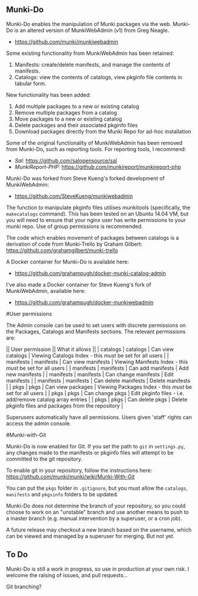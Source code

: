 Munki-Do
--------------

Munki-Do enables the manipulation of Munki packages via the web. Munki-Do is 
an altered version of MunkiWebAdmin (v1) from Greg Neagle.  

* https://github.com/munki/munkiwebadmin

Some existing functionality from MunkiWebAdmin has been retained:

1. Manifests: create/delete manifests, and manage the contents of manifests.
2. Catalogs: view the contents of catalogs, view pkginfo file contents in tabular form. 

New functionality has been added:

1. Add multiple packages to a new or existing catalog
2. Remove multiple packages from a catalog
3. Move packages to a new or existing catalog
4. Delete packages and their associated pkginfo files
5. Download packages directly from the Munki Repo for ad-hoc installation

Some of the original functionality of MunkiWebAdmin has been removed from Munki-Do,
such as reporting tools. For reporting tools, I recommend: 

* *Sal:* https://github.com/salopensource/sal
* *MunkiReport-PHP:* https://github.com/munkireport/munkireport-php

Munki-Do was forked from Steve Kueng's forked development of MunkiWebAdmin: 

* https://github.com/SteveKueng/munkiwebadmin

The function to manipulate pkginfo files utilises munkitools (specifically, the 
`makecatalogs` command). This has been tested on an Ubuntu 14.04 VM, but you will 
need to ensure that your nginx user has write permissions to your munki repo. Use of group 
permissions is recommended. 

The code which enables movement of packages between catalogs is a derivation of code 
from Munki-Trello by Graham Gilbert: https://github.com/grahamgilbert/munki-trello

A Docker container for Munki-Do is available here: 

* https://github.com/grahampugh/docker-munki-catalog-admin

I've also made a Docker container for Steve Kueng's fork of MunkiWebAdmin, available here:

* https://github.com/grahampugh/docker-munkiwebadmin

#User permissions

The Admin console can be used to set users with discrete permissions on the Packages,
Catalogs and Manifests sections. The relevant permissions are:

|| User permission || What it allows ||
| catalogs \| catalogs \| Can view catalogs | Viewing Catalogs Index - this *must* be set for all users |
| manifests \| manifests \| Can view manifests | Viewing Manifests Index - this *must* be set for all users |
| manifests \| manifests \| Can add manifests | Add new manifests |
| manifests \| manifests \| Can change manifests | Edit manifests |
| manifests \| manifests \| Can delete manifests | Delete manifests |
| pkgs \| pkgs \| Can view packages | Viewing Packages Index - this *must* be set for all users |
| pkgs \| pkgs \| Can change pkgs | Edit pkginfo files - i.e. add/remove catalog array entries |
| pkgs \| pkgs \| Can delete pkgs | Delete pkginfo files and packages from the repository |

Superusers automatically have all permissions. 
Users given 'staff' rights can access the admin console.

#Munki-with-Git

Munki-Do is now enabled for Git. If you set the path to `git` in `settings.py`, 
any changes made to the manifests or pkginfo files will attempt to be committed to 
the git repository.

To enable git in your repository, follow the instructions here: 
https://github.com/munki/munki/wiki/Munki-With-Git

You can put the `pkgs` folder in `.gitignore`, but you must allow the `catalogs`, 
`manifests` and `pkgsinfo` folders to be updated.

Munki-Do does not determine the branch of your repository, so you could choose to 
work on an "unstable" branch and use another means to push to a master branch (e.g. 
manual intervention by a superuser, or a cron job).

A future release may checkout a new branch based on the username, which can be viewed 
and managed by a superuser for merging. But not yet.

To Do
----

Munki-Do is still a work in progress, so use in production at your own risk. 
I welcome the raising of issues, and pull requests...

Git branching?
